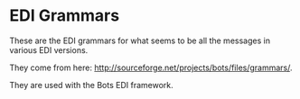 # EDI Grammars

These are the EDI grammars for what seems to be all the messages in various EDI versions.

They come from here:  http://sourceforge.net/projects/bots/files/grammars/.

They are used with the Bots EDI framework.
